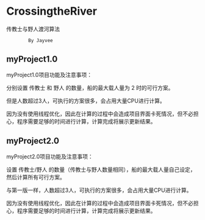 # CrossingtheRiver
传教士与野人渡河算法

            By Jayvee

## myProject1.0
myProject1.0项目功能及注意事项：

  分别设置 传教士 和 野人 的数量，船的最大载人量为 2 时的可行方案。
  
  但是人数超过3人，可执行的方案很多，会占用大量CPU进行计算。
  
  因为没有使用线程优化，因此在计算的过程中会造成项目界面卡死情况，但不必担心，程序需要足够的时间进行计算，计算完成将展示更新结果。
  
## myProject2.0
myProject2.0项目功能及注意事项：

  设置 传教士/野人 的数量（传教士与野人数量相同），船的最大载人量自己设定，然后计算所有可行方案。
  
  与第一版一样，人数超过3人，可执行的方案很多，会占用大量CPU进行计算。
  
  因为没有使用线程优化，因此在计算的过程中会造成项目界面卡死情况，但不必担心，程序需要足够的时间进行计算，计算完成将展示更新结果。
